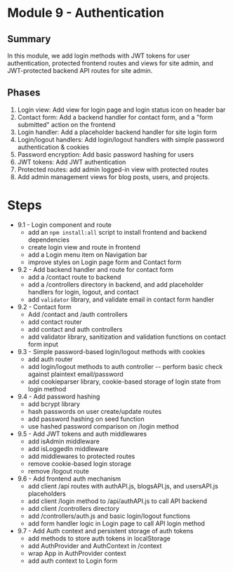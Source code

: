 # Module 9 - Authentication

## Summary

In this module, we add login methods with JWT tokens for user authentication, protected frontend routes and views for site admin, and JWT-protected backend API routes for site admin.

## Phases

1. Login view: Add view for login page and login status icon on header bar
2. Contact form: Add a backend handler for contact form, and a "form submitted" action on the frontend
3. Login handler: Add a placeholder backend handler for site login form
4. Login/logout handlers: Add login/logout handlers with simple password authentication & cookies
5. Password encryption: Add basic password hashing for users
6. JWT tokens: Add JWT authentication
7. Protected routes: add admin logged-in view with protected routes
8. Add admin management views for blog posts, users, and projects.

# Steps

- 9.1 - Login component and route
  - add an `npm install:all` script to install frontend and backend dependencies
  - create login view and route in frontend
  - add a Login menu item on Navigation bar
  - improve styles on Login page form and Contact form
- 9.2 - Add backend handler and route for contact form
  - add a /contact route to backend
  - add a /controllers directory in backend, and add placeholder handlers for login, logout, and contact
  - add `validator` library, and validate email in contact form handler
- 9.2 - Contact form
  - Add /contact and /auth controllers
  - add contact router
  - add contact and auth controllers
  - add validator library, sanitization and validation functions on contact form input
- 9.3 - Simple password-based login/logout methods with cookies
  - add auth router
  - add login/logout methods to auth controller -- perform basic check against plaintext email/password
  - add cookieparser library, cookie-based storage of login state from login method
- 9.4 - Add password hashing
  - add bcrypt library
  - hash passwords on user create/update routes
  - add password hashing on seed function
  - use hashed password comparison on /login method
- 9.5 - Add JWT tokens and auth middlewares
  - add isAdmin middleware
  - add isLoggedIn middleware
  - add middlewares to protected routes
  - remove cookie-based login storage
  - remove /logout route
- 9.6 - Add frontend auth mechanism
  - add client /api routes with authAPI.js, blogsAPI.js, and usersAPI.js placeholders
  - add client /login method to /api/authAPI.js to call API backend
  - add client /controllers directory
  - add /controllers/auth.js and basic login/logout functions
  - add form handler logic in Login page to call API login method
- 9.7 - Add Auth context and persistent storage of auth tokens
  - add methods to store auth tokens in localStorage
  - add AuthProvider and AuthContext in /context
  - wrap App in AuthProvider context
  - add auth context to Login form
